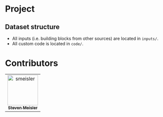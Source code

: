 # Project <insert name>

## Dataset structure

- All inputs (i.e. building blocks from other sources) are located in
  `inputs/`.
- All custom code is located in `code/`.

# Contributors
<!-- readme: contributors -start -->
<table>
<tr>
    <td align="center">
        <a href="https://github.com/smeisler">
            <img src="https://avatars.githubusercontent.com/u/27028726?v=4" width="100;" alt="smeisler"/>
            <br />
            <sub><b>Steven Meisler</b></sub>
        </a>
    </td></tr>
</table>
<!-- readme: contributors -end -->
